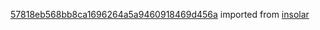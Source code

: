 [57818eb568bb8ca1696264a5a9460918469d456a](https://github.com/insolar/insolar/commit/57818eb568bb8ca1696264a5a9460918469d456a) imported from [insolar](https://github.com/insolar/insolar)
